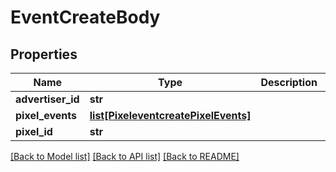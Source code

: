 # EventCreateBody

## Properties
Name | Type | Description | Notes
------------ | ------------- | ------------- | -------------
**advertiser_id** | **str** |  | [required] 
**pixel_events** | [**list[PixeleventcreatePixelEvents]**](PixeleventcreatePixelEvents.md) |  | [required] 
**pixel_id** | **str** |  | [required] 

[[Back to Model list]](../README.md#documentation-for-models) [[Back to API list]](../README.md#documentation-for-api-endpoints) [[Back to README]](../README.md)

